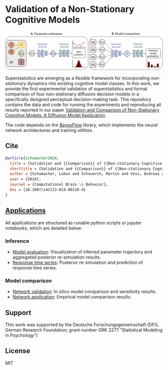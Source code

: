 # Validation of a Non-Stationary Cognitive Models

<img src="img/sbi_flow.jpg">

Superstatistics are emerging as a flexible framework for incorporating *non-stationary* dynamics into existing cognitive model classes.
In this work, we provide the first experimental validation of superstatistics and formal comparison of four non-stationary diffusion decision models in a specifically designed perceptual decision-making task.
This repository contains the data and code for running the experiments and reproducing all results reported in our paper [Validation and Comparison of Non-Stationary Cognitive Models: A Diffusion Model Application](https://link.springer.com/article/10.1007/s42113-024-00218-4).

The code depends on the [BayesFlow](https://github.com/stefanradev93/BayesFlow) library, which implements the neural network architectures and training utilities.

## Cite

```bibtex
@article{schumacher2024,
  title = {Validation and {{Comparison}} of {{Non-stationary Cognitive Models}}: {{A Diffusion Model Application}}},
  shorttitle = {Validation and {{Comparison}} of {{Non-stationary Cognitive Models}}},
  author = {Schumacher, Lukas and Schnuerch, Martin and Voss, Andreas and Radev, Stefan T.},
  year = {2024},
  journal = {Computational Brain \& Behavior},
  doi = {10.1007/s42113-024-00218-4}
}
```

## [Applications](applications)

All applications are structured as runable python scripts or jupyter notebooks, which are detailed below.

### Inference

- [Model evaluation](applications/inference/model_evaluation.py): Visualization of inferred parameter trajectory and aggregated posterior re-simulation results.
- [Response time series](applications/inference/notebooks/response_time_series.ipynb): Posterior re-simulation and prediction of response time series.

### Model comparison

- [Network validation](applications/model_comparison/network_validation.py): In silico model comparison and sensitivity results.
- [Network application](applications/model_comparison/network_application.py): Empirical model comparison results.

## Support

This work was supported by the Deutsche Forschungsgemeinschaft (DFG, German Research Foundation; grant number GRK 2277 ”Statistical Modeling in Psychology”)

## License

MIT

